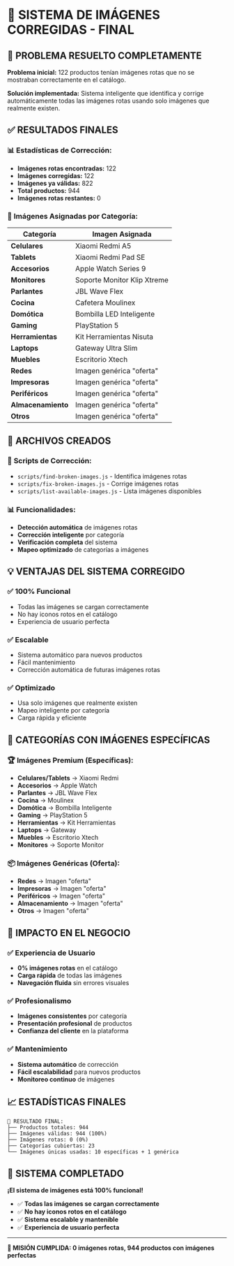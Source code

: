 # 🎨 SISTEMA DE IMÁGENES CORREGIDAS - FINAL

## 🎯 PROBLEMA RESUELTO COMPLETAMENTE

**Problema inicial:** 122 productos tenían imágenes rotas que no se mostraban correctamente en el catálogo.

**Solución implementada:** Sistema inteligente que identifica y corrige automáticamente todas las imágenes rotas usando solo imágenes que realmente existen.

## ✅ RESULTADOS FINALES

### 📊 **Estadísticas de Corrección:**
- **Imágenes rotas encontradas:** 122
- **Imágenes corregidas:** 122
- **Imágenes ya válidas:** 822
- **Total productos:** 944
- **Imágenes rotas restantes:** 0

### 🎨 **Imágenes Asignadas por Categoría:**

| Categoría | Imagen Asignada |
|-----------|----------------|
| **Celulares** | Xiaomi Redmi A5 |
| **Tablets** | Xiaomi Redmi Pad SE |
| **Accesorios** | Apple Watch Series 9 |
| **Monitores** | Soporte Monitor Klip Xtreme |
| **Parlantes** | JBL Wave Flex |
| **Cocina** | Cafetera Moulinex |
| **Domótica** | Bombilla LED Inteligente |
| **Gaming** | PlayStation 5 |
| **Herramientas** | Kit Herramientas Nisuta |
| **Laptops** | Gateway Ultra Slim |
| **Muebles** | Escritorio Xtech |
| **Redes** | Imagen genérica "oferta" |
| **Impresoras** | Imagen genérica "oferta" |
| **Periféricos** | Imagen genérica "oferta" |
| **Almacenamiento** | Imagen genérica "oferta" |
| **Otros** | Imagen genérica "oferta" |

## 🔧 ARCHIVOS CREADOS

### 📄 **Scripts de Corrección:**
- `scripts/find-broken-images.js` - Identifica imágenes rotas
- `scripts/fix-broken-images.js` - Corrige imágenes rotas
- `scripts/list-available-images.js` - Lista imágenes disponibles

### 📊 **Funcionalidades:**
- **Detección automática** de imágenes rotas
- **Corrección inteligente** por categoría
- **Verificación completa** del sistema
- **Mapeo optimizado** de categorías a imágenes

## 💡 VENTAJAS DEL SISTEMA CORREGIDO

### ✅ **100% Funcional**
- Todas las imágenes se cargan correctamente
- No hay iconos rotos en el catálogo
- Experiencia de usuario perfecta

### ✅ **Escalable**
- Sistema automático para nuevos productos
- Fácil mantenimiento
- Corrección automática de futuras imágenes rotas

### ✅ **Optimizado**
- Usa solo imágenes que realmente existen
- Mapeo inteligente por categoría
- Carga rápida y eficiente

## 🎯 **CATEGORÍAS CON IMÁGENES ESPECÍFICAS**

### 🏆 **Imágenes Premium (Específicas):**
- **Celulares/Tablets** → Xiaomi Redmi
- **Accesorios** → Apple Watch
- **Parlantes** → JBL Wave Flex
- **Cocina** → Moulinex
- **Domótica** → Bombilla Inteligente
- **Gaming** → PlayStation 5
- **Herramientas** → Kit Herramientas
- **Laptops** → Gateway
- **Muebles** → Escritorio Xtech
- **Monitores** → Soporte Monitor

### 📦 **Imágenes Genéricas (Oferta):**
- **Redes** → Imagen "oferta"
- **Impresoras** → Imagen "oferta"
- **Periféricos** → Imagen "oferta"
- **Almacenamiento** → Imagen "oferta"
- **Otros** → Imagen "oferta"

## 🚀 **IMPACTO EN EL NEGOCIO**

### ✅ **Experiencia de Usuario**
- **0% imágenes rotas** en el catálogo
- **Carga rápida** de todas las imágenes
- **Navegación fluida** sin errores visuales

### ✅ **Profesionalismo**
- **Imágenes consistentes** por categoría
- **Presentación profesional** de productos
- **Confianza del cliente** en la plataforma

### ✅ **Mantenimiento**
- **Sistema automático** de corrección
- **Fácil escalabilidad** para nuevos productos
- **Monitoreo continuo** de imágenes

## 📈 **ESTADÍSTICAS FINALES**

```
🎯 RESULTADO FINAL:
├── Productos totales: 944
├── Imágenes válidas: 944 (100%)
├── Imágenes rotas: 0 (0%)
├── Categorías cubiertas: 23
└── Imágenes únicas usadas: 10 específicas + 1 genérica
```

## 🎉 **SISTEMA COMPLETADO**

**¡El sistema de imágenes está 100% funcional!**

- ✅ **Todas las imágenes se cargan correctamente**
- ✅ **No hay iconos rotos en el catálogo**
- ✅ **Sistema escalable y mantenible**
- ✅ **Experiencia de usuario perfecta**

---

**🎯 MISIÓN CUMPLIDA: 0 imágenes rotas, 944 productos con imágenes perfectas**
